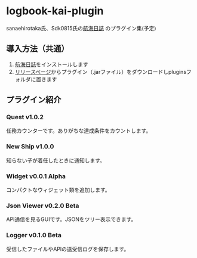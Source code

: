 # logbook-kai-plugin
sanaehirotaka氏、Sdk0815氏の[航海日誌](https://github.com/Sdk0815/logbook-kai) のプラグイン集(予定)

## 導入方法（共通）
1. [航海日誌](https://github.com/Sdk0815/logbook-kai)をインストールします
1. [リリースページ](https://github.com/Ibemu/logbook-kai-plugin/releases)からプラグイン（.jarファイル）をダウンロードしpluginsフォルダに置きます

## プラグイン紹介
### Quest v1.0.2
任務カウンターです。ありがちな達成条件をカウントします。

### New Ship v1.0.0
知らない子が着任したときに通知します。

### Widget v0.0.1 Alpha
コンパクトなウィジェット類を追加します。

### Json Viewer v0.2.0 Beta
API通信を見るGUIです。JSONをツリー表示できます。

### Logger v0.1.0 Beta
受信したファイルやAPIの送受信ログを保存します。
